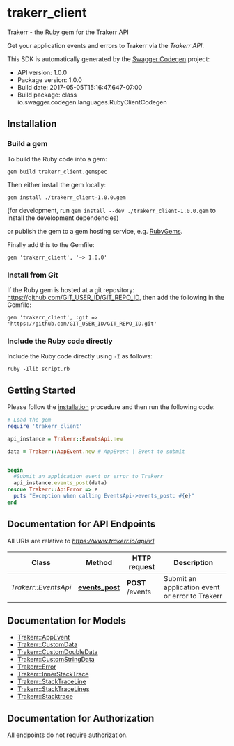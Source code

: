 # trakerr_client

Trakerr - the Ruby gem for the Trakerr API

Get your application events and errors to Trakerr via the *Trakerr API*.

This SDK is automatically generated by the [Swagger Codegen](https://github.com/swagger-api/swagger-codegen) project:

- API version: 1.0.0
- Package version: 1.0.0
- Build date: 2017-05-05T15:16:47.647-07:00
- Build package: class io.swagger.codegen.languages.RubyClientCodegen

## Installation

### Build a gem

To build the Ruby code into a gem:

```shell
gem build trakerr_client.gemspec
```

Then either install the gem locally:

```shell
gem install ./trakerr_client-1.0.0.gem
```
(for development, run `gem install --dev ./trakerr_client-1.0.0.gem` to install the development dependencies)

or publish the gem to a gem hosting service, e.g. [RubyGems](https://rubygems.org/).

Finally add this to the Gemfile:

    gem 'trakerr_client', '~> 1.0.0'

### Install from Git

If the Ruby gem is hosted at a git repository: https://github.com/GIT_USER_ID/GIT_REPO_ID, then add the following in the Gemfile:

    gem 'trakerr_client', :git => 'https://github.com/GIT_USER_ID/GIT_REPO_ID.git'

### Include the Ruby code directly

Include the Ruby code directly using `-I` as follows:

```shell
ruby -Ilib script.rb
```

## Getting Started

Please follow the [installation](#installation) procedure and then run the following code:
```ruby
# Load the gem
require 'trakerr_client'

api_instance = Trakerr::EventsApi.new

data = Trakerr::AppEvent.new # AppEvent | Event to submit


begin
  #Submit an application event or error to Trakerr
  api_instance.events_post(data)
rescue Trakerr::ApiError => e
  puts "Exception when calling EventsApi->events_post: #{e}"
end

```

## Documentation for API Endpoints

All URIs are relative to *https://www.trakerr.io/api/v1*

Class | Method | HTTP request | Description
------------ | ------------- | ------------- | -------------
*Trakerr::EventsApi* | [**events_post**](docs/EventsApi.md#events_post) | **POST** /events | Submit an application event or error to Trakerr


## Documentation for Models

 - [Trakerr::AppEvent](docs/AppEvent.md)
 - [Trakerr::CustomData](docs/CustomData.md)
 - [Trakerr::CustomDoubleData](docs/CustomDoubleData.md)
 - [Trakerr::CustomStringData](docs/CustomStringData.md)
 - [Trakerr::Error](docs/Error.md)
 - [Trakerr::InnerStackTrace](docs/InnerStackTrace.md)
 - [Trakerr::StackTraceLine](docs/StackTraceLine.md)
 - [Trakerr::StackTraceLines](docs/StackTraceLines.md)
 - [Trakerr::Stacktrace](docs/Stacktrace.md)


## Documentation for Authorization

 All endpoints do not require authorization.

